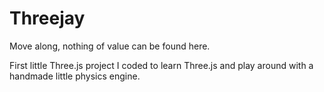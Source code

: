 # Threejay

Move along, nothing of value can be found here.

First little Three.js project I coded to learn Three.js and play around with a handmade little physics engine.
